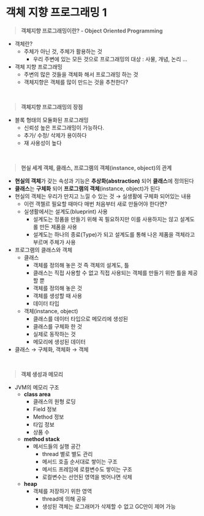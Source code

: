 # 객체 지향 프로그래밍 1

> **객체지향 프로그래밍이란? - Object Oriented Programming**

- 객체란?
  - 주체가 아닌 것, 주체가 활용하는 것
    - 우리 주변에 있는 모든 것으로 프로그래밍의 대상 : 사물, 개념, 논리 …
- 객체 지향 프로그래밍
  - 주변의 많은 것들을 객체화 해서 프로그래밍 하는 것
  - 객체지향은 객체를 많이 만드는 것을 추천한다?

<br>

> **객체지향 프로그래밍의 장점**

- 블록 형태의 모듈화된 프로그래밍
  - 신뢰성 높은 프로그래밍이 가능하다.
  - 추가/ 수정/ 삭제가 용이하다
  - 재 사용성이 높다

<br>

> **현실 세계 객체, 클래스, 프로그램의 객체(instance, object)의 관계**

- **현실의 객체**가 갖는 속성과 기능은 **추상화(abstraction)** 되어 **클래스**에 정의된다
- **클래스**는 **구체화** 되어 **프로그램의 객체**(instance, object)가 된다
- 현실의 객체는 우리가 만지고 느낄 수 있는 것 → 실생활에 구체화 되어있는 내용
  - 이런 객첼르 필요할 때마다 매번 처음부터 새로 만들어야 한다면?
  - 실생활에서는 설계도(blueprint) 사용
    - 설계도는 정품을 만들기 위해 꼭 필요하지만 이를 사용하지는 않고 설계도롤 만든 제품을 사용
    - 설계도는 하나의 종료(Type)가 되고 설계도를 통해 나온 제품을 객체라고 부르며 주체가 사용
- 프로그램의 클래스와 객체
  - 클래스
    - 객체를 정의해 놓은 것 즉 객체의 설계도, 틀
    - 클래스는 직접 사용할 수 없고 직접 사용되는 객체를 만들기 위한 틀을 제공할 뿐
    - 객체를 정의해 놓은 것
    - 객체를 생성할 때 사용
    - 데이터 타입
  - 객체(instance, object)
    - 클래스를 데이터 타입으로 메모리에 생성된
    - 클래스를 구체화 한 것
    - 실제로 동작하는 것
    - 메모리에 생성된 데이터
- 클래스 → 구체화, 객체화 → 객체

<br>

> **객체 생성과 메모리**

- JVM의 메모리 구조
  - **class area**
    - 클래스의 원형 로딩
    - Field 정보
    - Method 정보
    - 타입 정보
    - 상품 수
  - **method stack**
    - 메서드들의 실행 공간
      - thread 별로 별도 관리
      - 메서드 호출 순서대로 쌓이는 구조
      - 메서드 프레임에 로컬변수도 쌓이는 구조
      - 로컬변수는 선언된 영역을 벗어나면 삭제
  - **heap**
    - 객체를 저장하기 위한 영역
      - thread에 의해 공유
      - 생성된 객체는 로그래머가 삭제할 수 없고 GC만이 제어 가능
